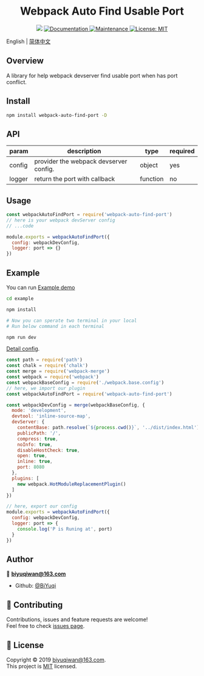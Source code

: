 <h1 align="center"> Webpack Auto Find Usable Port</h1>
<p align="center">
  <img src="https://img.shields.io/badge/version-0.0.3-blue.svg?cacheSeconds=2592000" />
  <a href=" ">
    <img alt="Documentation" src="https://img.shields.io/badge/documentation-yes-brightgreen.svg" target="_blank" />
  </a>
  <a href="https://github.com/ftb-family/webpack-auto-find-port/graphs/commit-activity">
    <img alt="Maintenance" src="https://img.shields.io/badge/Maintained%3F-yes-green.svg" target="_blank" />
  </a>
  <a href="https://github.com/ftb-family/webpack-auto-find-port/blob/master/LICENSE">
    <img alt="License: MIT" src="https://img.shields.io/badge/License-MIT-yellow.svg" target="_blank" />
  </a>
</p>

English | [简体中文](./README-zh_CN.md)

## Overview
A library for help webpack devserver find usable port when has port conflict.


## Install

```sh
npm install webpack-auto-find-port -D
```
## API

param | description | type | required
--------- | ---------- | ------ | ------
config | provider the webpack devserver config. | object | yes
logger | return the port with callback | function | no

## Usage
```js
const webpackAutoFindPort = require('webpack-auto-find-port')
// here is your webpack devServer config
// ...code

module.exports = webpackAutoFindPort({
  config: webpackDevConfig,
  logger: port => {}
})

```
## Example
You can run [Example demo](https://github.com/ftb-family/webpack-auto-find-port/tree/master/example)
```sh
cd example

npm install

# Now you can sperate two terminal in your local
# Run below command in each terminal

npm run dev
```

[Detail config](https://github.com/ftb-family/webpack-auto-find-port/blob/master/example/build/webpack.dev.config.js#L26).
```js
const path = require('path')
const chalk = require('chalk')
const merge = require('webpack-merge')
const webpack = require('webpack')
const webpackBaseConfig = require('./webpack.base.config')
// here, we import our plugin
const webpackAutoFindPort = require('webpack-auto-find-port')

const webpackDevConfig = merge(webpackBaseConfig, {
  mode: 'development',
  devtool: 'inline-source-map',
  devServer: {
    contentBase: path.resolve(`${process.cwd()}`, '../dist/index.html'),
    publicPath: '/',
    compress: true,
    noInfo: true,
    disableHostCheck: true,
    open: true,
    inline: true,
    port: 8080
  },
  plugins: [
    new webpack.HotModuleReplacementPlugin()
  ]
})

// here, export our config
module.exports = webpackAutoFindPort({
  config: webpackDevConfig,
  logger: port => {
    console.log('P is Runing at', port)
  }
})
```

## Author

👤 **biyuqiwan@163.com**
* Github: [@BiYuqi](https://github.com/BiYuqi )

## 🤝 Contributing

Contributions, issues and feature requests are welcome!<br />Feel free to check [issues page](https://github.com/ftb-family/webpack-auto-find-port/issues).


## 📝 License

Copyright © 2019 [biyuqiwan@163.com](https://github.com/ ).<br />
This project is [MIT](https://github.com/ftb-family/webpack-auto-find-port/blob/master/LICENSE) licensed.
